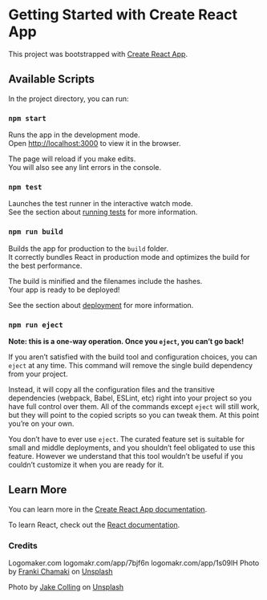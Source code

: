 # Getting Started with Create React App

This project was bootstrapped with [Create React App](https://github.com/facebook/create-react-app).

## Available Scripts

In the project directory, you can run:

### `npm start`

Runs the app in the development mode.\
Open [http://localhost:3000](http://localhost:3000) to view it in the browser.

The page will reload if you make edits.\
You will also see any lint errors in the console.

### `npm test`

Launches the test runner in the interactive watch mode.\
See the section about [running tests](https://facebook.github.io/create-react-app/docs/running-tests) for more information.

### `npm run build`

Builds the app for production to the `build` folder.\
It correctly bundles React in production mode and optimizes the build for the best performance.

The build is minified and the filenames include the hashes.\
Your app is ready to be deployed!

See the section about [deployment](https://facebook.github.io/create-react-app/docs/deployment) for more information.

### `npm run eject`

**Note: this is a one-way operation. Once you `eject`, you can’t go back!**

If you aren’t satisfied with the build tool and configuration choices, you can `eject` at any time. This command will remove the single build dependency from your project.

Instead, it will copy all the configuration files and the transitive dependencies (webpack, Babel, ESLint, etc) right into your project so you have full control over them. All of the commands except `eject` will still work, but they will point to the copied scripts so you can tweak them. At this point you’re on your own.

You don’t have to ever use `eject`. The curated feature set is suitable for small and middle deployments, and you shouldn’t feel obligated to use this feature. However we understand that this tool wouldn’t be useful if you couldn’t customize it when you are ready for it.

## Learn More

You can learn more in the [Create React App documentation](https://facebook.github.io/create-react-app/docs/getting-started).

To learn React, check out the [React documentation](https://reactjs.org/).

### Credits
Logomaker.com
logomakr.com/app/7bjf6n
logomakr.com/app/1s09lH
Photo by <a href="https://unsplash.com/@franki?utm_source=unsplash&utm_medium=referral&utm_content=creditCopyText">Franki Chamaki</a> on <a href="https://unsplash.com/s/photos/supermarket?utm_source=unsplash&utm_medium=referral&utm_content=creditCopyText">Unsplash</a>

Photo by <a href="https://unsplash.com/@jakecolling?utm_source=unsplash&utm_medium=referral&utm_content=creditCopyText">Jake Colling</a> on <a href="https://unsplash.com/s/photos/stores?utm_source=unsplash&utm_medium=referral&utm_content=creditCopyText">Unsplash</a>
  
  
